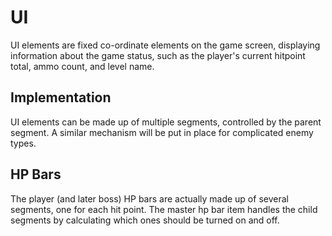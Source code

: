 UI
==

UI elements are fixed co-ordinate elements on the game screen, displaying information about the game status, such as the player's current hitpoint total, ammo count, and level name.

Implementation
--------------
UI elements can be made up of multiple segments, controlled by the parent segment. A similar mechanism will be put in place for complicated enemy types.

HP Bars
-------
The player (and later boss) HP bars are actually made up of several segments, one for each hit point. The master hp bar item handles the child segments by calculating which ones should be turned on and off.